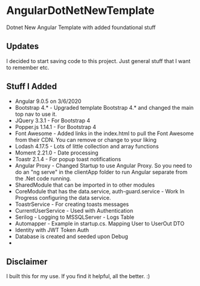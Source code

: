 # AngularDotNetNewTemplate
Dotnet New Angular Template with added foundational stuff

## Updates
I decided to start saving code to this project. Just general stuff that I want to remember etc.

## Stuff I Added
* Angular 9.0.5 on 3/6/2020
* Bootstrap 4.* - Upgraded template Bootstrap 4.* and changed the main top nav to use it.
* JQuery 3.3.1 - For Bootstrap 4
* Popper.js 1.14.1 - For Bootstrap 4
* Font Awesome - Added links in the index.html to pull the Font Awesome from their CDN. You can remove or change to your liking
* Lodash 4.17.5 - Lots of little collection and array functions
* Moment 2.21.0 - Date processing
* Toastr 2.1.4 - For popup toast notifications
* Angular Proxy - Changed Startup to use Angular Proxy. So you need to do an "ng serve" in the clientApp folder to run Angular separate from the .Net code running.
* SharedModule that can be imported in to other modules
* CoreModule that has the data.service, auth-guard.service - Work In Progress  configuring the data service.
* ToastrService - For creating toasts messages
* CurrentUserService - Used with Authentication 
* Serilog - Logging to MSSQLServer - Logs Table
* Automapper - Example in startup.cs. Mapping User to UserOut DTO
* Identity with JWT Token Auth
* Database is created and seeded upon Debug
* 
## Disclaimer
I built this for my use. If you find it helpful, all the better. :)
